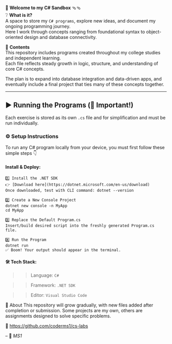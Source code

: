 🧩 **Welcome to my C# Sandbox** 🩴🩴  
❔ **What is it?**  
A space to store my `C# programs`, explore new ideas, and document my ongoing programming journey.  
Here I work through concepts ranging from foundational syntax to object-oriented design and database connectivity.  

📁 **Contents**  
This repository includes programs created throughout my college studies and independent learning.  
Each file reflects steady growth in logic, structure, and understanding of core C# concepts.  

The plan is to expand into database integration and data-driven apps, and eventually include a final project that ties many of these concepts together.  

---

## ▶️ Running the Programs (🚨 Important!)
Each exercise is stored as its own `.cs` file and for simplification and must be run individually.  

### ⚙️ Setup Instructions  
To run any C# program locally from your device, you must first follow these simple steps 👇  

#### **Install & Deploy**:
```
1️⃣ Install the .NET SDK  
👉 [Download here](https://dotnet.microsoft.com/en-us/download)
Once downloaded, test with CLI command: dotnet --version

2️⃣ Create a New Console Project
dotnet new console -n MyApp
cd MyApp

3️⃣ Replace the Default Program.cs
Insert/build desired script into the freshly generated Program.cs file.

4️⃣ Run the Program
dotnet run
✅ Boom! Your output should appear in the terminal.
```
#### 🛠️ **Tech Stack**:
>> Language: `C#`

>> Framework: `.NET SDK`

>> Editor: `Visual Studio Code`

📘 About
This repository will grow gradually, with new files added after completion or submission.
Some projects are my own, others are assignments designed to solve specific problems.

🔗 https://github.com/coderms1/cs-labs

– 🌛 *MS1*
